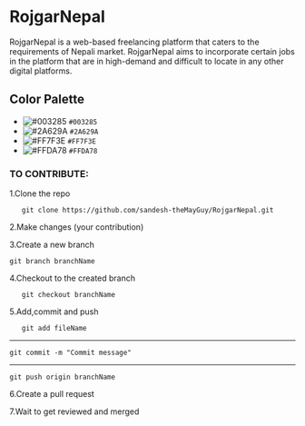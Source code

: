 # RojgarNepal

RojgarNepal is a web-based freelancing platform that caters to the requirements of Nepali market. RojgarNepal aims to incorporate certain jobs in the platform that are in high-demand and difficult to locate in any other digital platforms.

## Color Palette

- ![#003285](https://via.placeholder.com/15/003285/000000?text=+) `#003285`
- ![#2A629A](https://via.placeholder.com/15/2A629A/000000?text=+) `#2A629A`
- ![#FF7F3E](https://via.placeholder.com/15/FF7F3E/000000?text=+) `#FF7F3E`
- ![#FFDA78](https://via.placeholder.com/15/FFDA78/000000?text=+) `#FFDA78`

### TO CONTRIBUTE:

1.Clone the repo

       git clone https://github.com/sandesh-theMayGuy/RojgarNepal.git

2.Make changes (your contribution)

3.Create a new branch

    git branch branchName

4.Checkout to the created branch

       git checkout branchName 
    
5.Add,commit and push 

       git add fileName
----------------------------------------------------------------------------------------------------------------------------------------------------------
    git commit -m "Commit message"
----------------------------------------------------------------------------------------------------------------------------------------------------------
    git push origin branchName 

6.Create a pull request 

7.Wait to get reviewed and merged









